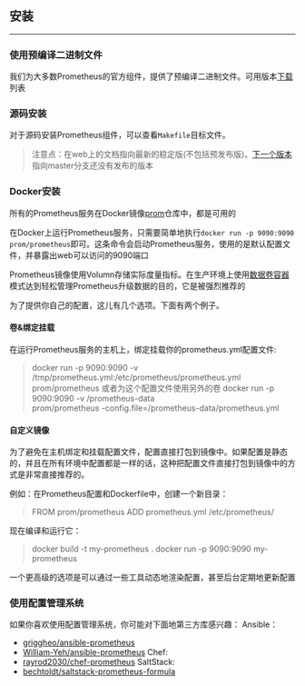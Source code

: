 ## 安装
---
### 使用预编译二进制文件
我们为大多数Prometheus的官方组件，提供了预编译二进制文件。可用版本[下载](https://prometheus.io/download)列表

### 源码安装
对于源码安装Prometheus组件，可以查看`Makefile`目标文件。
> 注意点：在web上的文档指向最新的稳定版(不包括预发布版)。[下一个版本](https://github.com/prometheus/docs/compare/next-release)指向master分支还没有发布的版本

### Docker安装
所有的Prometheus服务在Docker镜像[prom](https://hub.docker.com/u/prom/)仓库中，都是可用的

在Docker上运行Prometheus服务，只需要简单地执行`docker run -p 9090:9090 prom/prometheus`即可。这条命令会启动Prometheus服务，使用的是默认配置文件，并暴露出web可以访问的9090端口

Prometheus镜像使用Volumn存储实际度量指标。在生产环境上使用[数据卷容器](https://docs.docker.com/engine/userguide/containers/dockervolumes/#creating-and-mounting-a-data-volume-container)模式达到轻松管理Prometheus升级数据的目的，它是被强烈推荐的 

为了提供你自己的配置，这儿有几个选项。下面有两个例子。

#### 卷&绑定挂载
在运行Prometheus服务的主机上，绑定挂载你的prometheus.yml配置文件:
> docker run -p 9090:9090 -v /tmp/prometheus.yml:/etc/prometheus/prometheus.yml prom/prometheus
或者为这个配置文件使用另外的卷
> docker run -p 9090:9090 -v /prometheus-data \
       prom/prometheus -config.file=/prometheus-data/prometheus.yml

#### 自定义镜像
为了避免在主机绑定和挂载配置文件，配置直接打包到镜像中。如果配置是静态的，并且在所有环境中配置都是一样的话，这种把配置文件直接打包到镜像中的方式是非常直接推荐的。

例如：在Prometheus配置和Dockerfile中，创建一个新目录：
> FROM prom/prometheus
> ADD prometheus.yml /etc/prometheus/

现在编译和运行它：
> docker build -t my-prometheus .
> docker run -p 9090:9090 my-prometheus

一个更高级的选项是可以通过一些工具动态地渲染配置，甚至后台定期地更新配置

### 使用配置管理系统
如果你喜欢使用配置管理系统，你可能对下面地第三方库感兴趣：
Ansible：
 - [griggheo/ansible-prometheus](https://github.com/griggheo/ansible-prometheus)
 - [William-Yeh/ansible-prometheus](https://github.com/William-Yeh/ansible-prometheus)
Chef:
 - [rayrod2030/chef-prometheus](https://github.com/rayrod2030/chef-prometheus)
SaltStack:
 - [bechtoldt/saltstack-prometheus-formula](https://github.com/bechtoldt/saltstack-prometheus-formula)
